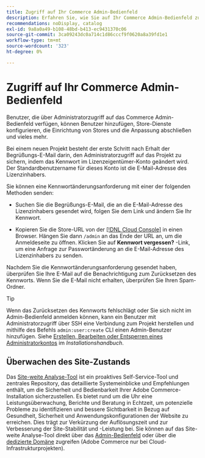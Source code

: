 ```yaml
---
title: Zugriff auf Ihr Commerce Admin-Bedienfeld
description: Erfahren Sie, wie Sie auf Ihr Commerce Admin-Bedienfeld zugreifen können.
recommendations: noDisplay, catalog
exl-id: 9a8a0a49-b108-48bd-b413-ec9431370c06
source-git-commit: 3ca09243dc0a714c1d86cccf9f0620a8a39fd1e1
workflow-type: tm+mt
source-wordcount: '323'
ht-degree: 0%

---
```


# Zugriff auf Ihr Commerce Admin-Bedienfeld

Benutzer, die über Administratorzugriff auf das Commerce Admin-Bedienfeld verfügen, können Benutzer hinzufügen, Store-Dienste konfigurieren, die Einrichtung von Stores und die Anpassung abschließen und vieles mehr.

Bei einem neuen Projekt besteht der erste Schritt nach Erhalt der Begrüßungs-E-Mail darin, den Administratorzugriff auf das Projekt zu sichern, indem das Kennwort im Lizenzeigentümer-Konto geändert wird. Der Standardbenutzername für dieses Konto ist die E-Mail-Adresse des Lizenzinhabers.

Sie können eine Kennwortänderungsanforderung mit einer der folgenden Methoden senden:

- Suchen Sie die Begrüßungs-E-Mail, die an die E-Mail-Adresse des Lizenzinhabers gesendet wird, folgen Sie dem Link und ändern Sie Ihr Kennwort.

- Kopieren Sie die Store-URL von der [[!DNL Cloud Console]](../cloud-guide/project/overview.md) in einen Browser. Hängen Sie dann `/admin` an das Ende der URL an, um die Anmeldeseite zu öffnen. Klicken Sie auf **Kennwort vergessen?** -Link, um eine Anfrage zur Passwortänderung an die E-Mail-Adresse des Lizenzinhabers zu senden.

Nachdem Sie die Kennwortänderungsanforderung gesendet haben, überprüfen Sie Ihre E-Mail auf die Benachrichtigung zum Zurücksetzen des Kennworts. Wenn Sie die E-Mail nicht erhalten, überprüfen Sie Ihren Spam-Ordner.

>[!TIP]
>
>Wenn das Zurücksetzen des Kennworts fehlschlägt oder Sie sich nicht im Admin-Bedienfeld anmelden können, kann ein Benutzer mit Administratorzugriff über SSH eine Verbindung zum Projekt herstellen und mithilfe des Befehls `admin:user:create` CLI einen Admin-Benutzer hinzufügen. Siehe [Erstellen, Bearbeiten oder Entsperren eines Administratorkontos](https://experienceleague.adobe.com/docs/commerce-operations/installation-guide/tutorials/admin.html) im _Installationshandbuch_.

## Überwachen des Site-Zustands

Das [Site-weite Analyse-Tool](https://experienceleague.adobe.com/en/docs/commerce-operations/tools/site-wide-analysis-tool/intro) ist ein proaktives Self-Service-Tool und zentrales Repository, das detaillierte Systemeinblicke und Empfehlungen enthält, um die Sicherheit und Bedienbarkeit Ihrer Adobe Commerce-Installation sicherzustellen. Es bietet rund um die Uhr eine Leistungsüberwachung, Berichte und Beratung in Echtzeit, um potenzielle Probleme zu identifizieren und bessere Sichtbarkeit in Bezug auf Gesundheit, Sicherheit und Anwendungskonfigurationen der Website zu erreichen. Dies trägt zur Verkürzung der Auflösungszeit und zur Verbesserung der Site-Stabilität und -Leistung bei. Sie können auf das Site-weite Analyse-Tool direkt über das [Admin-Bedienfeld](https://experienceleague.adobe.com/en/docs/commerce-operations/tools/site-wide-analysis-tool/access#option-2-logging-in-to-your-site-wide-analysis-tool-dashboard-from-your-stores-admin-panel) oder über die [dedizierte Domäne](https://experienceleague.adobe.com/en/docs/commerce-operations/tools/site-wide-analysis-tool/access#option-1-logging-in-to-your-site-wide-analysis-tool-dashboard-directly-from-the-site-wide-analysis-tool-domain-for-adobe-commerce-on-cloud-infrastructure-only) zugreifen (Adobe Commerce nur bei Cloud-Infrastrukturprojekten).
